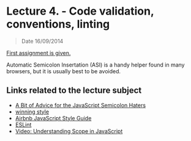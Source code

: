 # Lecture 4. - Code validation, conventions, linting

> Date 16/09/2014

[First assignment is given.](../assignments/2014-09-16.md)


Automatic Semicolon Insertation (ASI) is a handy helper found in many browsers, 
but it is usually best to be avoided.



## Links related to the lecture subject

* [A Bit of Advice for the JavaScript Semicolon Haters](http://benalman.com/news/2013/01/advice-javascript-semicolon-haters/ "A Bit of Advice for the JavaScript Semicolon Haters")
* [winning style](https://github.com/Seravo/js-winning-style "JavaScript, the winning style")
* [Airbnb JavaScript Style Guide](https://github.com/airbnb/javascript "Airbnb JavaScript Style Guide - A mostly reasonable approach to JavaScript")
* [ESLint](http://eslint.org/ "ESLint")
* [Video: Understanding Scope in JavaScript](https://www.youtube.com/watch?v=lTUyNW9oTLo "Understanding Scope in JavaScript")
